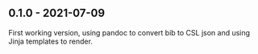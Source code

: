 
0.1.0 - 2021-07-09
------------------

First working version, using pandoc to convert bib to CSL json and using Jinja templates to render.
